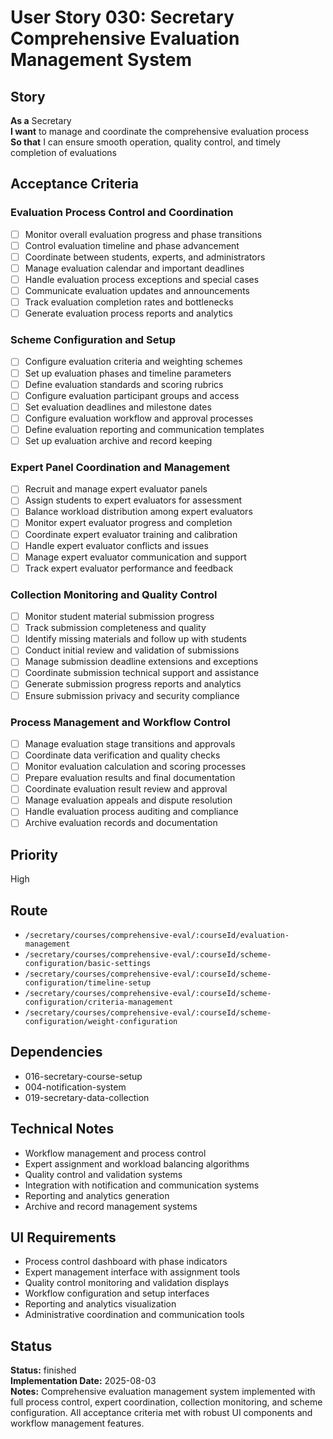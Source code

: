 # User Story 030: Secretary Comprehensive Evaluation Management System

## Story
**As a** Secretary  
**I want** to manage and coordinate the comprehensive evaluation process  
**So that** I can ensure smooth operation, quality control, and timely completion of evaluations

## Acceptance Criteria

### Evaluation Process Control and Coordination
- [ ] Monitor overall evaluation progress and phase transitions
- [ ] Control evaluation timeline and phase advancement
- [ ] Coordinate between students, experts, and administrators
- [ ] Manage evaluation calendar and important deadlines
- [ ] Handle evaluation process exceptions and special cases
- [ ] Communicate evaluation updates and announcements
- [ ] Track evaluation completion rates and bottlenecks
- [ ] Generate evaluation process reports and analytics

### Scheme Configuration and Setup
- [ ] Configure evaluation criteria and weighting schemes
- [ ] Set up evaluation phases and timeline parameters
- [ ] Define evaluation standards and scoring rubrics
- [ ] Configure evaluation participant groups and access
- [ ] Set evaluation deadlines and milestone dates
- [ ] Configure evaluation workflow and approval processes
- [ ] Define evaluation reporting and communication templates
- [ ] Set up evaluation archive and record keeping

### Expert Panel Coordination and Management
- [ ] Recruit and manage expert evaluator panels
- [ ] Assign students to expert evaluators for assessment
- [ ] Balance workload distribution among expert evaluators
- [ ] Monitor expert evaluator progress and completion
- [ ] Coordinate expert evaluator training and calibration
- [ ] Handle expert evaluator conflicts and issues
- [ ] Manage expert evaluator communication and support
- [ ] Track expert evaluator performance and feedback

### Collection Monitoring and Quality Control
- [ ] Monitor student material submission progress
- [ ] Track submission completeness and quality
- [ ] Identify missing materials and follow up with students
- [ ] Conduct initial review and validation of submissions
- [ ] Manage submission deadline extensions and exceptions
- [ ] Coordinate submission technical support and assistance
- [ ] Generate submission progress reports and analytics
- [ ] Ensure submission privacy and security compliance

### Process Management and Workflow Control
- [ ] Manage evaluation stage transitions and approvals
- [ ] Coordinate data verification and quality checks
- [ ] Monitor evaluation calculation and scoring processes
- [ ] Prepare evaluation results and final documentation
- [ ] Coordinate evaluation result review and approval
- [ ] Manage evaluation appeals and dispute resolution
- [ ] Handle evaluation process auditing and compliance
- [ ] Archive evaluation records and documentation

## Priority
High

## Route
- `/secretary/courses/comprehensive-eval/:courseId/evaluation-management`
- `/secretary/courses/comprehensive-eval/:courseId/scheme-configuration/basic-settings`
- `/secretary/courses/comprehensive-eval/:courseId/scheme-configuration/timeline-setup`
- `/secretary/courses/comprehensive-eval/:courseId/scheme-configuration/criteria-management`
- `/secretary/courses/comprehensive-eval/:courseId/scheme-configuration/weight-configuration`

## Dependencies
- 016-secretary-course-setup
- 004-notification-system
- 019-secretary-data-collection

## Technical Notes
- Workflow management and process control
- Expert assignment and workload balancing algorithms
- Quality control and validation systems
- Integration with notification and communication systems
- Reporting and analytics generation
- Archive and record management systems

## UI Requirements
- Process control dashboard with phase indicators
- Expert management interface with assignment tools
- Quality control monitoring and validation displays
- Workflow configuration and setup interfaces
- Reporting and analytics visualization
- Administrative coordination and communication tools

## Status
**Status:** finished  
**Implementation Date:** 2025-08-03  
**Notes:** Comprehensive evaluation management system implemented with full process control, expert coordination, collection monitoring, and scheme configuration. All acceptance criteria met with robust UI components and workflow management features.